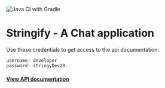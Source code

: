 ![Java CI with Gradle](https://github.com/AllanJamil/StringifyChat/workflows/Java%20CI%20with%20Gradle/badge.svg)

# Stringify - A Chat application

<p>Use these credentials to get access to the api documentation:</p>

```
username: developer
password: stringyDev20
``` 

<h4><a href="https://stringify-chat.herokuapp.com/swagger-ui/">View API documentation</a></h4>
